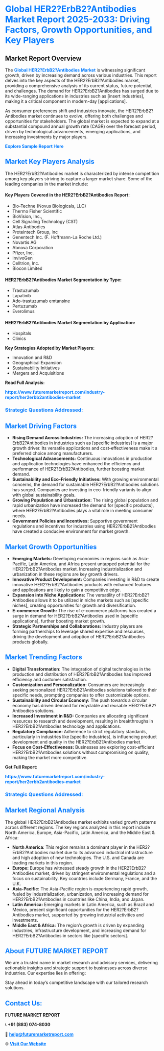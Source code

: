 <h1 style="color: #007BFF;">Global HER2?ErbB2?Antibodies Market Report 2025-2033: Driving Factors, Growth Opportunities, and Key Players</h1>

<section id="overview">
<h2>Market Report Overview</h2>
<p>The <a href="https://www.futuremarketreport.com/industry-report/her2erbb2antibodies-market" style="color: #007BFF; text-decoration: none;"><strong>Global HER2?ErbB2?Antibodies Market</strong></a> is witnessing significant growth, driven by increasing demand across various industries. This report delves into the key aspects of the HER2?ErbB2?Antibodies market, providing a comprehensive analysis of its current status, future potential, and challenges. The demand for HER2?ErbB2?Antibodies has surged due to its wide-ranging applications in industries such as [insert industries], making it a critical component in modern-day [applications].</p>
<p>As consumer preferences shift and industries innovate, the HER2?ErbB2?Antibodies market continues to evolve, offering both challenges and opportunities for stakeholders. The global market is expected to expand at a substantial compound annual growth rate (CAGR) over the forecast period, driven by technological advancements, emerging applications, and increasing investments by major players.</p>
</section>

<section id="overview">
<p><a href="https://www.futuremarketreport.com/request-sample/reportId=106032" style="color: #007BFF; text-decoration: none;"><strong>Explore Sample Report Here</strong></a></p>
</section>

<section id="key-players">
<h2 style="color: #007BFF;">Market Key Players Analysis</h2>
<p>The HER2?ErbB2?Antibodies market is characterized by intense competition among key players striving to capture a larger market share. Some of the leading companies in the market include:</p>
<h4>Key Players Covered in the HER2?ErbB2?Antibodies Report:</h4>
<ul><li>Bio-Techne (Novus Biologicals, LLC)</li><li>Thermo Fisher Scientific</li><li>BioVision, Inc.,</li><li>Cell Signaling Technology (CST)</li><li>Atlas Antibodies</li><li>Proteintech Group, Inc</li><li>Genentech Inc. (F. Hoffmann-La Roche Ltd.)</li><li>Novartis AG</li><li>Abnova Corporation</li><li>Pfizer, Inc.</li><li>InvivoGen</li><li>Celltrion, Inc.</li><li>Biocon Limited</li></ul>
<h4>HER2?ErbB2?Antibodies Market Segmentation by Type:</h4>
<ul><li>Trastuzumab</li><li>Lapatinib</li><li>Ado-trastuzumab emtansine</li><li>Pertuzumab</li><li>Everolimus</li></ul>

<h4>HER2?ErbB2?Antibodies Market Segmentation by Application:</h4>
<ul><li>Hospitals</li><li>Clinics</li></ul>
<p><strong>Key Strategies Adopted by Market Players:</strong></p>
<ul>
<li>Innovation and R&D</li>
<li>Geographical Expansion</li>
<li>Sustainability Initiatives</li>
<li>Mergers and Acquisitions</li>
</ul>
</section>

<section>
<p><strong>Read Full Analysis: </strong></p><a href="https://www.futuremarketreport.com/industry-report/her2erbb2antibodies-market" style="color: #007BFF; text-decoration: none;"><strong>https://www.futuremarketreport.com/industry-report/her2erbb2antibodies-market</strong></a>
<h3 style="color: #007BFF;">Strategic Questions Addressed:</h3>
</section>

<section id="driving-factors">
<h2 style="color: #007BFF;">Market Driving Factors</h2>
<ul>
<li><strong>Rising Demand Across Industries:</strong> The increasing adoption of HER2?ErbB2?Antibodies in industries such as [specific industries] is a major growth driver. Its versatile applications and cost-effectiveness make it a preferred choice among manufacturers.</li>
<li><strong>Technological Advancements:</strong> Continuous innovations in production and application technologies have enhanced the efficiency and performance of HER2?ErbB2?Antibodies, further boosting market demand.</li>
<li><strong>Sustainability and Eco-Friendly Initiatives:</strong> With growing environmental concerns, the demand for sustainable HER2?ErbB2?Antibodies solutions has surged. Companies are investing in eco-friendly variants to align with global sustainability goals.</li>
<li><strong>Growing Population and Urbanization:</strong> The rising global population and rapid urbanization have increased the demand for [specific products], where HER2?ErbB2?Antibodies plays a vital role in meeting consumer needs.</li>
<li><strong>Government Policies and Incentives:</strong> Supportive government regulations and incentives for industries using HER2?ErbB2?Antibodies have created a conducive environment for market growth.</li>
</ul>
</section>

<section id="growth-opportunities">
<h2 style="color: #007BFF;">Market Growth Opportunities</h2>
<ul>
<li><strong>Emerging Markets:</strong> Developing economies in regions such as Asia-Pacific, Latin America, and Africa present untapped potential for the HER2?ErbB2?Antibodies market. Increasing industrialization and urbanization in these regions are key growth drivers.</li>
<li><strong>Innovative Product Development:</strong> Companies investing in R&D to create innovative HER2?ErbB2?Antibodies products with enhanced features and applications are likely to gain a competitive edge.</li>
<li><strong>Expansion into Niche Applications:</strong> The versatility of HER2?ErbB2?Antibodies allows it to be utilized in niche markets such as [specific niches], creating opportunities for growth and diversification.</li>
<li><strong>E-commerce Growth:</strong> The rise of e-commerce platforms has created a surge in demand for HER2?ErbB2?Antibodies used in [specific applications], further boosting market growth.</li>
<li><strong>Strategic Partnerships and Collaborations:</strong> Industry players are forming partnerships to leverage shared expertise and resources, driving the development and adoption of HER2?ErbB2?Antibodies products globally.</li>
</ul>
</section>

<section id="trending-factors">
<h2 style="color: #007BFF;">Market Trending Factors</h2>
<ul>
<li><strong>Digital Transformation:</strong> The integration of digital technologies in the production and distribution of HER2?ErbB2?Antibodies has improved efficiency and customer satisfaction.</li>
<li><strong>Customization and Personalization:</strong> Consumers are increasingly seeking personalized HER2?ErbB2?Antibodies solutions tailored to their specific needs, prompting companies to offer customizable options.</li>
<li><strong>Sustainability and Circular Economy:</strong> The push towards a circular economy has driven demand for recyclable and reusable HER2?ErbB2?Antibodies solutions.</li>
<li><strong>Increased Investment in R&D:</strong> Companies are allocating significant resources to research and development, resulting in breakthroughs in HER2?ErbB2?Antibodies technology and applications.</li>
<li><strong>Regulatory Compliance:</strong> Adherence to strict regulatory standards, particularly in industries like [specific industries], is influencing product development and quality in the HER2?ErbB2?Antibodies market.</li>
<li><strong>Focus on Cost-Effectiveness:</strong> Businesses are exploring cost-efficient HER2?ErbB2?Antibodies solutions without compromising on quality, making the market more competitive.</li>
</ul>
</section>

<section>
<p><strong>Get Full Report: </strong></p><a href="https://www.futuremarketreport.com/industry-report/her2erbb2antibodies-market" style="color: #007BFF; text-decoration: none;"><strong>https://www.futuremarketreport.com/industry-report/her2erbb2antibodies-market</strong></a>
<h3 style="color: #007BFF;">Strategic Questions Addressed:</h3>
</section>


<section id="regional-analysis">
<h2 style="color: #007BFF;">Market Regional Analysis</h2>
<p>The global HER2?ErbB2?Antibodies market exhibits varied growth patterns across different regions. The key regions analyzed in this report include North America, Europe, Asia-Pacific, Latin America, and the Middle East & Africa:</p>
<ul>
<li><strong>North America:</strong> This region remains a dominant player in the HER2?ErbB2?Antibodies market due to its advanced industrial infrastructure and high adoption of new technologies. The U.S. and Canada are leading markets in this region.</li>
<li><strong>Europe:</strong> Europe has witnessed steady growth in the HER2?ErbB2?Antibodies market, driven by stringent environmental regulations and a focus on sustainability. Key countries include Germany, France, and the U.K.</li>
<li><strong>Asia-Pacific:</strong> The Asia-Pacific region is experiencing rapid growth, fueled by industrialization, urbanization, and increasing demand for HER2?ErbB2?Antibodies in countries like China, India, and Japan.</li>
<li><strong>Latin America:</strong> Emerging markets in Latin America, such as Brazil and Mexico, present significant opportunities for the HER2?ErbB2?Antibodies market, supported by growing industrial activities and investments.</li>
<li><strong>Middle East & Africa:</strong> The region’s growth is driven by expanding industries, infrastructure development, and increasing demand for HER2?ErbB2?Antibodies in sectors like [specific sectors].</li>
</ul>
</section>

<footer>
<h2 style="color: #007BFF;">About FUTURE MARKET REPORT</h2>
<p>We are a trusted name in market research and advisory services, delivering actionable insights and strategic support to businesses across diverse industries. Our expertise lies in offering:</p>

<p>Stay ahead in today’s competitive landscape with our tailored research solutions.</p>

<h2 style="color: #007BFF;">Contact Us:</h2>
<p><strong>FUTURE MARKET REPORT</strong></p>
<p>📞 <strong>+91 (883) 074-8030</strong></p>
<p>📧 <strong><a href="mailto:help@futuremarketreport.com" style="color: #007BFF;">help@futuremarketreport.com</a></strong></p>
<p>🌐 <strong><a href="https://www.futuremarketreport.com/" style="color: #007BFF;">Visit Our Website</a></strong></p>
</footer>